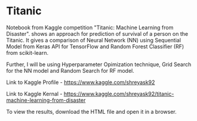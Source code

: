 # Titanic
Notebook from Kaggle competition "Titanic: Machine Learning from Disaster". shows an approach for prediction of survival of a person on the Titanic. It gives a comparison of Neural Network (NN) using Sequential Model from Keras API for TensorFlow and Random Forest Classifier (RF) from scikit-learn.

Further, I will be using Hyperparameter Opimization technique, Grid Search for the NN model and Random Search for RF model.

Link to Kaggle Profile - https://www.kaggle.com/shreyask92

Link to Kaggle Kernal - https://www.kaggle.com/shreyask92/titanic-machine-learning-from-disaster

To view the results, download the HTML file and open it in a browser.
